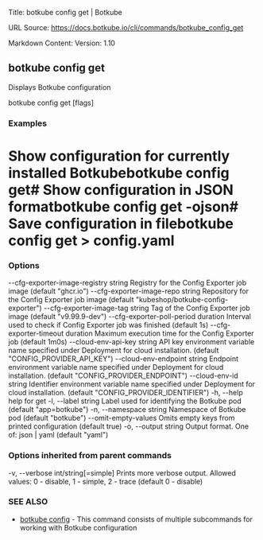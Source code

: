 Title: botkube config get | Botkube

URL Source: https://docs.botkube.io/cli/commands/botkube_config_get

Markdown Content:
Version: 1.10

botkube config get[​](#botkube-config-get"Directlinktobotkubeconfigget")
------------------------------------------------------------------------------

Displays Botkube configuration

botkube config get [flags]

### Examples[​](#examples"DirectlinktoExamples")

# Show configuration for currently installed Botkubebotkube config get# Show configuration in JSON formatbotkube config get -ojson# Save configuration in filebotkube config get > config.yaml

### Options[​](#options"DirectlinktoOptions")

--cfg-exporter-image-registry string   Registry for the Config Exporter job image (default "ghcr.io")      --cfg-exporter-image-repo string       Repository for the Config Exporter job image (default "kubeshop/botkube-config-exporter")      --cfg-exporter-image-tag string        Tag of the Config Exporter job image (default "v9.99.9-dev")      --cfg-exporter-poll-period duration    Interval used to check if Config Exporter job was finished (default 1s)      --cfg-exporter-timeout duration        Maximum execution time for the Config Exporter job (default 1m0s)      --cloud-env-api-key string             API key environment variable name specified under Deployment for cloud installation. (default "CONFIG_PROVIDER_API_KEY")      --cloud-env-endpoint string            Endpoint environment variable name specified under Deployment for cloud installation. (default "CONFIG_PROVIDER_ENDPOINT")      --cloud-env-id string                  Identifier environment variable name specified under Deployment for cloud installation. (default "CONFIG_PROVIDER_IDENTIFIER")  -h, --help                                 help for get  -l, --label string                         Label used for identifying the Botkube pod (default "app=botkube")  -n, --namespace string                     Namespace of Botkube pod (default "botkube")      --omit-empty-values                    Omits empty keys from printed configuration (default true)  -o, --output string                        Output format. One of: json | yaml (default "yaml")

### Options inherited from parent commands[​](#options-inherited-from-parent-commands"DirectlinktoOptionsinheritedfromparentcommands")

-v, --verbose int/string[=simple]   Prints more verbose output. Allowed values: 0 - disable, 1 - simple, 2 - trace (default 0 - disable)

### SEE ALSO[​](#see-also"DirectlinktoSEEALSO")

*   [botkube config](https://docs.botkube.io/cli/commands/botkube_config) - This command consists of multiple subcommands for working with Botkube configuration
